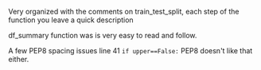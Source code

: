 Very organized with the comments on train_test_split, each step of the function
you leave a quick description 

df_summary function was is very easy to read and follow.

A few PEP8 spacing issues
line 41 ```if upper==False:``` PEP8 doesn't like that either. 

